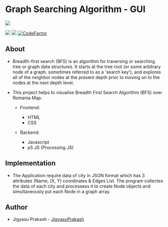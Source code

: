 # Graph Searching Algorithm - GUI

![](https://img.shields.io/badge/Made%20with-VS%20Code-brightgreen?style=for-the-badge&logo=appveyor)

![](https://img.shields.io/badge/Language-Javascript-brightgreen)
![](https://img.shields.io/badge/Framework-p5-brightgreen)
[![CodeFactor](https://www.codefactor.io/repository/github/jigyasuprakash/graph-search-gui/badge)](https://www.codefactor.io/repository/github/jigyasuprakash/graph-search-gui)

## About
- Breadth-first search (BFS) is an algorithm for traversing or searching tree or graph data structures. It starts at the tree root (or some arbitrary node of a graph, sometimes referred to as a 'search key'), and explores all of the neighbor nodes at the present depth prior to moving on to the nodes at the next depth level.
- This project helps to visualise Breadth First Search Algorithm (BFS) over Romania Map.

  - Frontend:
    - HTML
    - CSS

  - Backend:
    - Javascript
    - p5 JS (Processing JS)
 

## Implementation
- The Application require data of city in JSON format which has 3 attributes (Name, (X, Y) coordinates & Edges List. The program collectes the data of each city and processess it to create Node objects and simultaneously put each Node in a graph array.

## Author
- Jigyasu Prakash - [JigyasuPrakash](https://github.com/JigyasuPrakash)
